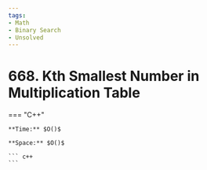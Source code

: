 ```yaml
---
tags:
- Math
- Binary Search
- Unsolved
---
```



# 668. Kth Smallest Number in Multiplication Table

=== "C++"

    **Time:** $O()$

    **Space:** $O()$

    ``` c++
    ```
